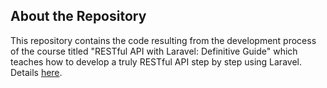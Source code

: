 ## About the Repository


This repository contains the code resulting from the development process of the course titled "RESTful API with Laravel: Definitive Guide" which teaches how to develop a truly RESTful API step by step using Laravel. Details [here](https://www.udemy.com/restful-api-with-laravel-php-homestead-passport-hateoas/?couponCode=SOCIAL_LOW).
